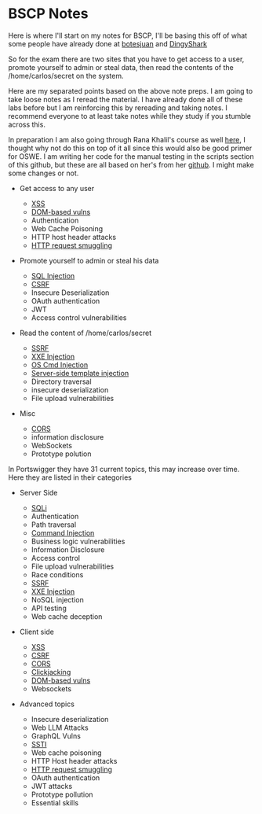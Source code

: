 # BSCP Notes

Here is where I'll start on my notes for BSCP, I'll be basing this off of what some people have already done at [botesjuan](https://github.com/botesjuan/Burp-Suite-Certified-Practitioner-Exam-Study?tab=readme-ov-file) and [DingyShark](https://github.com/DingyShark/BurpSuiteCertifiedPractitioner?tab=readme-ov-file)

So for the exam there are two sites that you have to get access to a user, promote yourself to admin or steal data, then read the contents of the /home/carlos/secret on the system.

Here are my separated points based on the above note preps. I am going to take loose notes as I reread the material. I have already done all of these labs before but I am reinforcing this by rereading and taking notes. I recommend everyone to at least take notes while they study if you stumble across this.  

In preparation I am also going through Rana Khalil's course as well [here](https://academy.ranakhalil.com/), I thought why not do this on top of it all since this would also be good primer for OSWE. I am writing her code for the manual testing in the scripts section of this github, but these are all based on her's from her [github](https://github.com/rkhal101/Web-Security-Academy-Series/). I might make some changes or not. 

- Get access to any user
  - [XSS](/bscp/xss.md)
  - [DOM-based vulns](bscp/dom_based.md)
  - Authentication
  - Web Cache Poisoning
  - HTTP host header attacks
  - [HTTP request smuggling](bscp/http_req_smuggling.md)

- Promote yourself to admin or steal his data
  - [SQL Injection](/bscp/sqli.md)
  - [CSRF](/bscp/csrf.md)
  - Insecure Deserialization
  - OAuth authentication
  - JWT
  - Access control vulnerabilities

- Read the content of /home/carlos/secret
  - [SSRF](bscp/ssrf.md)
  - [XXE Injection](/bscp/xxe.md)
  - [OS Cmd Injection](bscp/os_cmdi.md)
  - [Server-side template injection](bscp/ssti.md)
  - Directory traversal
  - insecure deserialization
  - File upload vulnerabilities
 
- Misc
  - [CORS](bscp/cors.md)
  - information disclosure
  - WebSockets
  - Prototype polution

In Portswigger they have 31 current topics, this may increase over time. Here they are listed in their categories

- Server Side
  - [SQLi](/bscp/sqli.md)
  - Authentication
  - Path traversal
  - [Command Injection](bscp/os_cmdi.md)
  - Business logic vulnerabilities
  - Information Disclosure
  - Access control
  - File upload vulnerabilities
  - Race conditions
  - [SSRF](bscp/ssrf.md)
  - [XXE Injection](/bscp/xxe.md)
  - NoSQL injection
  - API testing
  - Web cache deception
 
- Client side
  - [XSS](/bscp/xss.md)
  - [CSRF](/bscp/csrf.md)
  - [CORS](bscp/cors.md)
  - [Clickjacking](/bscp/clickjacking.md)
  - [DOM-based vulns](bscp/dom_based.md)
  - Websockets

- Advanced topics
  - Insecure deserialization
  - Web LLM Attacks
  - GraphQL Vulns
  - [SSTI](bscp/ssti.md)
  - Web cache poisoning
  - HTTP Host header attacks
  - [HTTP request smuggling](bscp/http_req_smuggling.md)
  - OAuth authentication
  - JWT attacks
  - Prototype pollution
  - Essential skills

